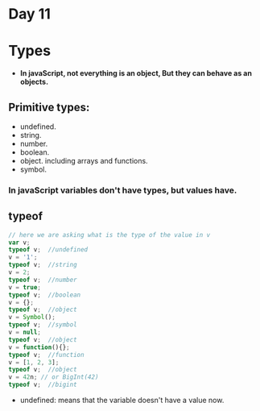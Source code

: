 <h1>Day 11</h1>

<h1>Types</h1>

- **In javaScript, not everything is an object, But they can behave as an objects.**

<h2>Primitive types:</h2>

- undefined.
- string.
- number.
- boolean.
- object. including arrays and functions.
- symbol.

### In javaScript variables don't have types, but values have.

<h2>typeof</h2>

```javascript
// here we are asking what is the type of the value in v
var v;
typeof v;  //undefined
v = '1';
typeof v;  //string
v = 2;
typeof v;  //number
v = true;
typeof v;  //boolean
v = {};
typeof v;  //object
v = Symbol();
typeof v;  //symbol
v = null;
typeof v;  //object
v = function(){};
typeof v;  //function
v = [1, 2, 3];
typeof v;  //object
v = 42n; // or BigInt(42)
typeof v;  //bigint
```


- undefined: means that the variable doesn't have a value now.
